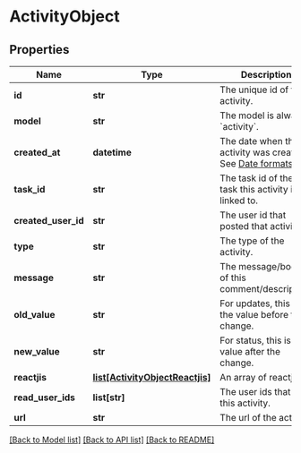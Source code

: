 # ActivityObject

## Properties
Name | Type | Description | Notes
------------ | ------------- | ------------- | -------------
**id** | **str** | The unique id of the activity. | 
**model** | **str** | The model is always &#x60;activity&#x60;. | 
**created_at** | **datetime** | The date when the activity was created. See [Date formats](https://www.notion.so/API-documentation-643aea5bf01742de9232e5971cb4afda). | 
**task_id** | **str** | The task id of the task this activity is linked to. | 
**created_user_id** | **str** | The user id that posted that activity. | 
**type** | **str** | The type of the activity. | 
**message** | **str** | The message/body of this comment/description. | [optional] 
**old_value** | **str** | For updates, this is the value before the change. | [optional] 
**new_value** | **str** | For status, this is the value after the change. | [optional] 
**reactjis** | [**list[ActivityObjectReactjis]**](ActivityObjectReactjis.md) | An array of reactjis. | 
**read_user_ids** | **list[str]** | The user ids that read this activity. | 
**url** | **str** | The url of the activity. | 

[[Back to Model list]](../README.md#documentation-for-models) [[Back to API list]](../README.md#documentation-for-api-endpoints) [[Back to README]](../README.md)

